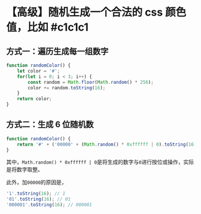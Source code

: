 # 【高级】随机生成一个合法的 css 颜色值，比如 #c1c1c1

## 方式一：遍历生成每一组数字

```js
function randomColor() {
    let color = '#';
    for(let i = 0; i < 3; i++) {
        const random = Math.floor(Math.random() * 256);
        color += random.toString(16);
    }
    return color;
}
```

## 方式二：生成 6 位随机数

```js
function randomColor() {
    return '#' + ('00000' + (Math.random() * 0xffffff | 0).toString(16)).slice(-6);
}
```

其中，`Math.random() * 0xffffff | 0`是将生成的数字与`0`进行按位或操作，实际是将数字取整。

此外，加`00000`的原因是，

```js
'1'.toString(16); // 1
'01'.toString(16); // 01
'000001'.toString(16); // 000001
```
